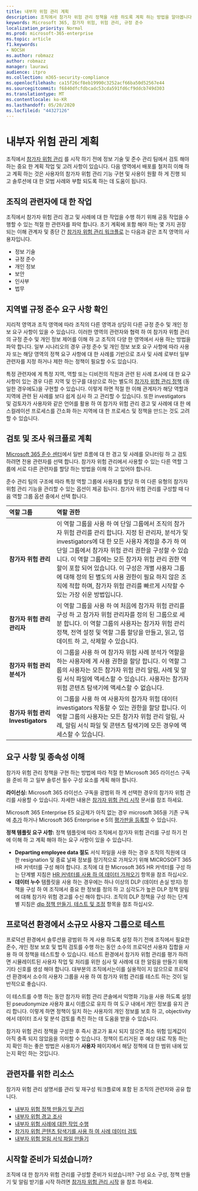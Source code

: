 ```yaml
---
title: 내부자 위험 관리 계획
description: 조직에서 참가자 위험 관리 정책을 사용 하도록 계획 하는 방법을 알아봅니다.
keywords: Microsoft 365, 참가자 위험, 위험 관리, 규정 준수
localization_priority: Normal
ms.prod: microsoft-365-enterprise
ms.topic: article
f1.keywords:
- NOCSH
ms.author: robmazz
author: robmazz
manager: laurawi
audience: itpro
ms.collection: m365-security-compliance
ms.openlocfilehash: ca15f26cf8eb19990c3252acf66ba50d52567e44
ms.sourcegitcommit: f6840dfcfdbcadc53cda591fd6cf9ddcb749d303
ms.translationtype: MT
ms.contentlocale: ko-KR
ms.lasthandoff: 05/20/2020
ms.locfileid: "44327126"
---
```

# <a name="plan-for-insider-risk-management"></a>내부자 위험 관리 계획

조직에서 [참가자 위험 관리](insider-risk-management.md) 를 시작 하기 전에 정보 기술 및 준수 관리 팀에서 검토 해야 하는 중요 한 계획 작업 및 고려 사항이 있습니다. 다음 영역에서 배포를 철저히 이해 하 고 계획 하는 것은 사용자의 참가자 위험 관리 기능 구현 및 사용이 원활 하 게 진행 되 고 솔루션에 대 한 모범 사례와 부합 되도록 하는 데 도움이 됩니다.

## <a name="work-with-stakeholders-in-your-organization"></a>조직의 관련자에 대 한 작업

조직에서 참가자 위험 관리 경고 및 사례에 대 한 작업을 수행 하기 위해 공동 작업을 수행할 수 있는 적절 한 관련자를 파악 합니다. 초기 계획에 포함 해야 하는 몇 가지 권장 되는 이해 관계자 및 종단 간 [참가자 위험 관리 워크플로](insider-risk-management.md#workflow) 는 다음과 같은 조직 영역의 사용자입니다.

- 정보 기술
- 규정 준수
- 개인 정보
- 보안
- 인사부
- 법무

## <a name="determine-any-regional-compliance-requirements"></a>지역별 규정 준수 요구 사항 확인

지리적 영역과 조직 영역에 따라 조직의 다른 영역과 상당히 다른 규정 준수 및 개인 정보 요구 사항이 있을 수 있습니다. 이러한 영역의 관련자와 협력 하 여 참가자 위험 관리의 규정 준수 및 개인 정보 제어를 이해 하 고 조직의 다양 한 영역에서 사용 하는 방법을 파악 합니다. 일부 시나리오의 경우 규정 준수 및 개인 정보 보호 요구 사항에 따라 사용자 또는 해당 영역의 정책 요구 사항에 대 한 사례를 기반으로 조사 및 사례 로부터 일부 관련자를 지정 하거나 제한 하는 정책이 필요할 수도 있습니다.

특정 관련자에 게 특정 지역, 역할 또는 디비전의 직원과 관련 된 사례 조사에 대 한 요구 사항이 있는 경우 다른 지역 및 인구를 대상으로 하는 별도의 [참가자 위험 관리 정책](insider-risk-management-policies.md) (동일한 경우에도)을 구현할 수 있습니다. 이렇게 하면 적절 한 이해 관계자가 해당 역할과 지역에 관련 된 사례를 보다 쉽게 심사 하 고 관리할 수 있습니다. 또한 investigators 및 검토자가 사용자와 같은 언어를 활용 하 여 참가자 위험 관리 경고 및 사례에 대 한 에스컬레이션 프로세스를 간소화 하는 지역에 대 한 프로세스 및 정책을 만드는 것도 고려할 수 있습니다.

## <a name="plan-for-the-review-and-investigation-workflow"></a>검토 및 조사 워크플로 계획

[Microsoft 365 준수 센터](https://compliance.microsoft.com/)에서 일반 흐름에 대 한 경고 및 사례를 모니터링 하 고 검토 하려면 전용 관련자를 선택 합니다. 참가자 위험 관리에서 사용할 수 있는 다른 역할 그룹에 서로 다른 관련자를 할당 하는 방법을 이해 하 고 있어야 합니다.

준수 관리 팀의 구조에 따라 특정 역할 그룹에 사용자를 할당 하 여 다른 유형의 참가자 위험 관리 기능을 관리할 수 있는 옵션이 제공 됩니다. 참가자 위험 관리를 구성할 때 다음 역할 그룹 옵션 중에서 선택 합니다.

| **역할 그룹** | **역할 권한** |
| :---- | :---------------- |
| **참가자 위험 관리** | 이 역할 그룹을 사용 하 여 단일 그룹에서 조직의 참가자 위험 관리를 관리 합니다. 지정 된 관리자, 분석가 및 investigators에 대 한 모든 사용자 계정을 추가 하 여 단일 그룹에서 참가자 위험 관리 권한을 구성할 수 있습니다. 이 역할 그룹에는 모든 참가자 위험 관리 권한 역할이 포함 되어 있습니다. 이 구성은 개별 사용자 그룹에 대해 정의 된 별도의 사용 권한이 필요 하지 않은 조직에 적합 하며, 참가자 위험 관리를 빠르게 시작할 수 있는 가장 쉬운 방법입니다.|
| **참가자 위험 관리 관리자** | 이 역할 그룹을 사용 하 여 처음에 참가자 위험 관리를 구성 하 고 참가자 위험 관리자를 정의 된 그룹으로 세분 합니다.  이 역할 그룹의 사용자는 참가자 위험 관리 정책, 전역 설정 및 역할 그룹 할당을 만들고, 읽고, 업데이트 하 고, 삭제할 수 있습니다. |
| **참가자 위험 관리 분석가** | 이 그룹을 사용 하 여 참가자 위험 사례 분석가 역할을 하는 사용자에 게 사용 권한을 할당 합니다. 이 역할 그룹의 사용자는 모든 참가자 위험 관리 알림, 사례 및 알림 서식 파일에 액세스할 수 있습니다. 사용자는 참가자 위험 콘텐츠 탐색기에 액세스할 수 없습니다. |
| **참가자 위험 관리 Investigators** | 이 그룹을 사용 하 여 사용자의 참가자 위험 데이터 investigators 작동할 수 있는 권한을 할당 합니다. 이 역할 그룹의 사용자는 모든 참가자 위험 관리 알림, 사례, 알림 서식 파일 및 콘텐츠 탐색기에 모든 경우에 액세스할 수 있습니다. |

## <a name="understand-requirements-and-dependencies"></a>요구 사항 및 종속성 이해

참가자 위험 관리 정책을 구현 하는 방법에 따라 적절 한 Microsoft 365 라이선스 구독을 준비 하 고 일부 솔루션 필수 구성 요소를 계획 해야 합니다.

**라이선싱:** Microsoft 365 라이선스 구독을 광범위 하 게 선택한 경우의 참가자 위험 관리를 사용할 수 있습니다. 자세한 내용은 [참가자 위험 관리 시작](insider-risk-management-configure.md#before-you-begin) 문서를 참조 하세요.

Microsoft 365 Enterprise E5 요금제가 아직 없는 경우 microsoft 365을 기존 구독에 [추가](https://docs.microsoft.com/office365/admin/try-or-buy-microsoft-365) 하거나 Microsoft 365 Enterprise e 5의 [평가판을 등록할](https://www.microsoft.com/microsoft-365/enterprise) 수 있습니다.

**정책 템플릿 요구 사항:** 정책 템플릿에 따라 조직에서 참가자 위험 관리를 구성 하기 전에 이해 하 고 계획 해야 하는 요구 사항이 있을 수 있습니다.

- **Departing employee data 절도** 서식 파일을 사용 하는 경우 조직의 직원에 대 한 resignation 및 종료 날짜 정보를 정기적으로 가져오기 위해 MICROSOFT 365 HR 커넥터를 구성 해야 합니다. 조직에 대 한 Microsoft 365 HR 커넥터를 구성 하는 단계별 지침은 [HR 커넥터를 사용 하 여 데이터 가져오기](import-hr-data.md) 항목을 참조 하십시오.
- **데이터 누수** 템플릿을 사용 하는 경우에는 하나 이상의 DLP (데이터 손실 방지) 정책을 구성 하 여 조직에서 중요 한 정보를 정의 하 고 심각도가 높은 DLP 정책 알림에 대해 참가자 위험 경고를 수신 해야 합니다. 조직의 DLP 정책을 구성 하는 단계별 지침은 [dlp 정책 만들기, 테스트 및 조정](create-test-tune-dlp-policy.md) 항목을 참조 하십시오.

## <a name="test-with-a-small-group-of-users-in-a-production-environment"></a>프로덕션 환경에서 소규모 사용자 그룹으로 테스트

프로덕션 환경에서 솔루션을 광범위 하 게 사용 하도록 설정 하기 전에 조직에서 필요한 준수, 개인 정보 보호 및 법적 검토를 수행 하는 동안 소수의 프로덕션 사용자 집합을 사용 하 여 정책을 테스트할 수 있습니다. 테스트 환경에서 참가자 위험 관리를 평가 하려면 시뮬레이트된 사용자 작업 및 처리를 위한 심사 및 사례에 대 한 알림을 만들기 위해 기타 신호를 생성 해야 합니다. 대부분의 조직에서는이를 실용적이 지 않으므로 프로덕션 환경에서 소수의 사용자 그룹을 사용 하 여 참가자 위험 관리를 테스트 하는 것이 일반적으로 좋습니다.

이 테스트를 수행 하는 동안 참가자 위험 관리 콘솔에서 익명화 기능을 사용 하도록 설정 된 pseudonymize 사용자 표시 이름으로 유지 하 여 도구 내에서 개인 정보를 유지 관리 합니다. 이렇게 하면 정책이 일치 하는 사용자의 개인 정보를 보호 하 고, objectivity에서 데이터 조사 및 분석 검토를 촉진 하는 데 도움을 받을 수 있습니다.

참가자 위험 관리 정책을 구성한 후 즉시 경고가 표시 되지 않으면 최소 위험 임계값이 아직 충족 되지 않았음을 의미할 수 있습니다. 정책이 트리거된 후 예상 대로 작동 하는지 확인 하는 좋은 방법은 사용자가 **사용자** 페이지에서 해당 정책에 대 한 범위 내에 있는지 확인 하는 것입니다.

## <a name="resources-for-stakeholders"></a>관련자를 위한 리소스

참가자 위험 관리 설명서를 관리 및 재구성 워크플로에 포함 된 조직의 관련자와 공유 합니다.

- [내부자 위험 정책 만들기 및 관리](insider-risk-management-policies.md)
- [내부자 위험 경고 조사](insider-risk-management-alerts.md)
- [내부자 위험 사례에 대한 작업 수행](insider-risk-management-cases.md)
- [참가자 위험 콘텐츠 탐색기를 사용 하 여 사례 데이터 검토](insider-risk-management-content-explorer.md)
- [내부자 위험 알림 서식 파일 만들기](insider-risk-management-notices.md)

## <a name="ready-to-get-started"></a>시작할 준비가 되셨습니까?

조직에 대 한 참가자 위험 관리를 구성할 준비가 되셨습니까? 구성 요소 구성, 정책 만들기 및 알림 받기를 시작 하려면 [참가자 위험 관리 시작](insider-risk-management-configure.md) 을 참조 하세요.
